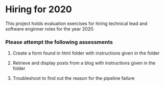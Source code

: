 # Hiring for 2020

This project holds evaluation exercises for hiring technical lead and software enginner roles for the year 2020.

### Please attempt the following assessments 
1. Create a form found in html folder with instructions given in the folder

1. Retrieve and display posts from a blog with instructions given in the folder

1. Troubleshoot to find out the reason for the pipeline failure
